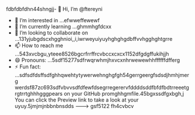 fdbfdbfdhn44shngjj- 👋 Hi, I’m @ftereyni
- 👀 I’m interested in ...efwweffewewf
- 🌱 I’m currently learning ...ghmmhgfdcxx
- 💞️ I’m looking to collaborate on ...131yjubgdscxhgghnioi,,i,iwrweyuiyuyhghghgdbffvvhgghghtgrre
- 📫 How to reach me ...543xvcbgu,yteee8526bgcrfrrffrcvbccxcxcx1152dfgdgffukihjjh
- 😄 Pronouns: ...5sdf15277sdfrwqrwhmjhxvcxnhrwewewhhffffffdfferg
- ⚡ Fun fact: ...sdfsdfdsffsdfghhqwehtytywerwehnghgfgh54gerrgeergfsdsdjhmhjmerg
werdsf87zc693sdfvbvvsdfdfewfdsegrregerervfddddsddfbfdfbdtrreeetgrgtrrtghhhgggpears on your GitHub promghhgmfile.45bgxssdfgxbgh,j
You can click the Preview link to take a look at your uyuy.5jmjmjnbbnbnsdds
--->
gsf5122
fh4cvbcv
